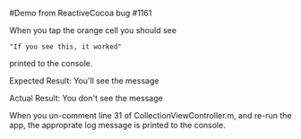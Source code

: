 #Demo from ReactiveCocoa bug #1161

When you tap the orange cell you should see

    "If you see this, it worked"

printed to the console.

Expected Result: You'll see the message

Actual Result: You don't see the message

When you un-comment line 31 of CollectionViewController.m, and re-run the app, the approprate log message is printed to the console.
